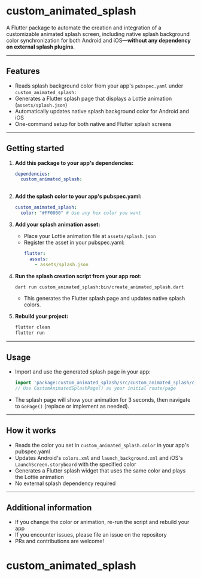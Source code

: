 # custom_animated_splash

A Flutter package to automate the creation and integration of a customizable animated splash screen, including native splash background color synchronization for both Android and iOS—**without any dependency on external splash plugins**.

---

## Features
- Reads splash background color from your app's `pubspec.yaml` under `custom_animated_splash:`
- Generates a Flutter splash page that displays a Lottie animation (`assets/splash.json`)
- Automatically updates native splash background color for Android and iOS
- One-command setup for both native and Flutter splash screens

---

## Getting started

1. **Add this package to your app's dependencies:**
   ```yaml
   dependencies:
     custom_animated_splash:
     
   ```

2. **Add the splash color to your app's pubspec.yaml:**
   ```yaml
   custom_animated_splash:
     color: "#FF0000" # Use any hex color you want
   ```

3. **Add your splash animation asset:**
   - Place your Lottie animation file at `assets/splash.json`
   - Register the asset in your pubspec.yaml:
     ```yaml
     flutter:
       assets:
         - assets/splash.json
     ```

4. **Run the splash creation script from your app root:**
   ```sh
   dart run custom_animated_splash:bin/create_animated_splash.dart
   ```
   - This generates the Flutter splash page and updates native splash colors.

5. **Rebuild your project:**
   ```sh
   flutter clean
   flutter run
   ```

---

## Usage

- Import and use the generated splash page in your app:
  ```dart
  import 'package:custom_animated_splash/src/custom_animated_splash/custom_animated_splash_page.dart';
  // Use CustomAnimatedSplashPage() as your initial route/page
  ```
- The splash page will show your animation for 3 seconds, then navigate to `GoPage()` (replace or implement as needed).

---

## How it works
- Reads the color you set in `custom_animated_splash.color` in your app's pubspec.yaml
- Updates Android's `colors.xml` and `launch_background.xml` and iOS's `LaunchScreen.storyboard` with the specified color
- Generates a Flutter splash widget that uses the same color and plays the Lottie animation
- No external splash dependency required

---

## Additional information
- If you change the color or animation, re-run the script and rebuild your app
- If you encounter issues, please file an issue on the repository
- PRs and contributions are welcome!
# custom_animated_splash
